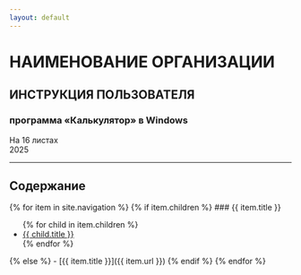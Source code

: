 ```yaml
---
layout: default
---
```


# НАИМЕНОВАНИЕ ОРГАНИЗАЦИИ  
## ИНСТРУКЦИЯ ПОЛЬЗОВАТЕЛЯ  
### программа «Калькулятор» в Windows  
На 16 листах  
2025

---

## Содержание

{% for item in site.navigation %}
  {% if item.children %}
    ### {{ item.title }}
    <ul>
    {% for child in item.children %}
      <li><a href="{{ child.url }}">{{ child.title }}</a></li>
    {% endfor %}
    </ul>
  {% else %}
    - [{{ item.title }}]({{ item.url }})
  {% endif %}
{% endfor %}